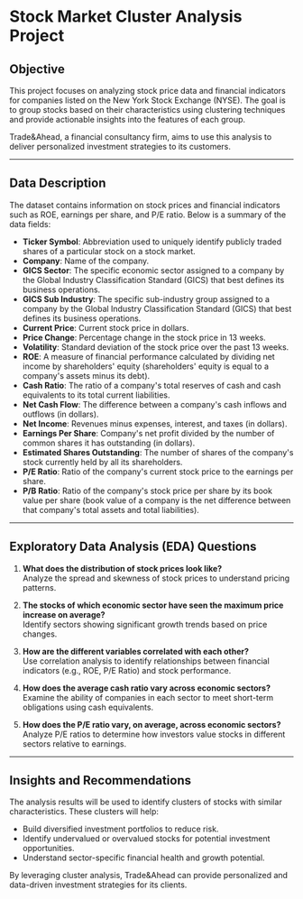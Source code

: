 # Stock Market Cluster Analysis Project  

## Objective  
This project focuses on analyzing stock price data and financial indicators for companies listed on the New York Stock Exchange (NYSE). The goal is to group stocks based on their characteristics using clustering techniques and provide actionable insights into the features of each group.  

Trade&Ahead, a financial consultancy firm, aims to use this analysis to deliver personalized investment strategies to its customers.  

---

## Data Description  
The dataset contains information on stock prices and financial indicators such as ROE, earnings per share, and P/E ratio. Below is a summary of the data fields:  

- **Ticker Symbol**: Abbreviation used to uniquely identify publicly traded shares of a particular stock on a stock market.  
- **Company**: Name of the company.  
- **GICS Sector**: The specific economic sector assigned to a company by the Global Industry Classification Standard (GICS) that best defines its business operations.  
- **GICS Sub Industry**: The specific sub-industry group assigned to a company by the Global Industry Classification Standard (GICS) that best defines its business operations.  
- **Current Price**: Current stock price in dollars.  
- **Price Change**: Percentage change in the stock price in 13 weeks.  
- **Volatility**: Standard deviation of the stock price over the past 13 weeks.  
- **ROE**: A measure of financial performance calculated by dividing net income by shareholders' equity (shareholders' equity is equal to a company's assets minus its debt).  
- **Cash Ratio**: The ratio of a company's total reserves of cash and cash equivalents to its total current liabilities.  
- **Net Cash Flow**: The difference between a company's cash inflows and outflows (in dollars).  
- **Net Income**: Revenues minus expenses, interest, and taxes (in dollars).  
- **Earnings Per Share**: Company's net profit divided by the number of common shares it has outstanding (in dollars).  
- **Estimated Shares Outstanding**: The number of shares of the company's stock currently held by all its shareholders.  
- **P/E Ratio**: Ratio of the company's current stock price to the earnings per share.  
- **P/B Ratio**: Ratio of the company's stock price per share by its book value per share (book value of a company is the net difference between that company's total assets and total liabilities).  

---

## Exploratory Data Analysis (EDA) Questions  

1. **What does the distribution of stock prices look like?**  
   Analyze the spread and skewness of stock prices to understand pricing patterns.  

2. **The stocks of which economic sector have seen the maximum price increase on average?**  
   Identify sectors showing significant growth trends based on price changes.  

3. **How are the different variables correlated with each other?**  
   Use correlation analysis to identify relationships between financial indicators (e.g., ROE, P/E Ratio) and stock performance.  

4. **How does the average cash ratio vary across economic sectors?**  
   Examine the ability of companies in each sector to meet short-term obligations using cash equivalents.  

5. **How does the P/E ratio vary, on average, across economic sectors?**  
   Analyze P/E ratios to determine how investors value stocks in different sectors relative to earnings.  

---

## Insights and Recommendations  
The analysis results will be used to identify clusters of stocks with similar characteristics. These clusters will help:  
- Build diversified investment portfolios to reduce risk.  
- Identify undervalued or overvalued stocks for potential investment opportunities.  
- Understand sector-specific financial health and growth potential.  

By leveraging cluster analysis, Trade&Ahead can provide personalized and data-driven investment strategies for its clients.  

